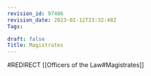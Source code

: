 ```yaml
---
revision_id: 97486
revision_date: 2023-02-12T23:32:48Z
Tags:

draft: false
Title: Magistrates
---
```

#REDIRECT [[Officers of the Law#Magistrates]]